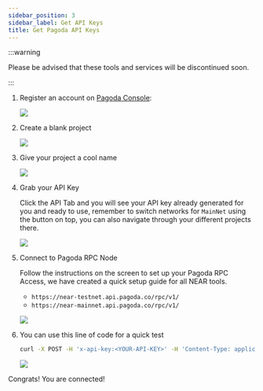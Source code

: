 ```yaml
---
sidebar_position: 3
sidebar_label: Get API Keys 
title: Get Pagoda API Keys
---
```


:::warning

Please be advised that these tools and services will be discontinued soon.

:::

1. Register an account on [Pagoda Console](https://console.pagoda.co/):

   ![](/docs/pagoda/getkey1.png)

2. Create a blank project

   ![](/docs/pagoda/getkey2.png)

3. Give your project a cool name

   ![](/docs/pagoda/getkey3.png)

4. Grab your API Key

   Click the API Tab and you will see your API key already generated for you and ready to use, remember to switch networks for `MainNet` using the button on top, you can also navigate through your different projects there.

   ![](/docs/pagoda/getkey4.png)

5. Connect to Pagoda RPC Node

   Follow the instructions on the screen to set up your Pagoda RPC Access, we have created a quick setup guide for all NEAR tools.
   - `https://near-testnet.api.pagoda.co/rpc/v1/`
   - `https://near-mainnet.api.pagoda.co/rpc/v1/`

   ![](/docs/pagoda/getkey5.png)

6. You can use this line of code for a quick test

   ```sh
   curl -X POST -H 'x-api-key:<YOUR-API-KEY>' -H 'Content-Type: application/json' -d '{"jsonrpc": "2.0", "id":"dontcare","method":"status","params":[] }' https://near-testnet.api.pagoda.co/rpc/v1/
   ```

   ![](/docs/pagoda/getkey6.png)

Congrats! You are connected!
